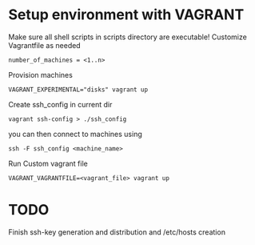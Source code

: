 
# Setup environment with VAGRANT 
Make sure all shell scripts in scripts directory are executable!
Customize Vagrantfile as needed
```
number_of_machines = <1..n>
```


Provision machines
```
VAGRANT_EXPERIMENTAL="disks" vagrant up
```
Create ssh_config in current dir
```
vagrant ssh-config > ./ssh_config
```
you can then connect to machines using 
```
ssh -F ssh_config <machine_name>
```

Run Custom vagrant file
```
VAGRANT_VAGRANTFILE=<vagrant_file> vagrant up
```

# TODO
Finish ssh-key generation and distribution and /etc/hosts creation